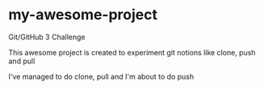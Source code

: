 # my-awesome-project
Git/GitHub 3 Challenge

This awesome project is created to experiment git notions like clone, push and pull

I've managed to do clone, pull and I'm about to do push
